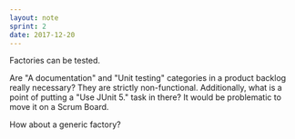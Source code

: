 ```yaml
---
layout: note
sprint: 2
date: 2017-12-20
---
```

Factories can be tested.

Are "A documentation" and "Unit testing" categories in a product backlog really necessary? They are strictly non-functional. Additionally, what is a point of putting a "Use JUnit 5." task in there? It would be problematic to move it on a Scrum Board.

How about a generic factory?
